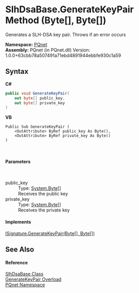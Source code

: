 # SlhDsaBase.GenerateKeyPair Method (Byte[], Byte[])
 

Generates a SLH-DSA key pair. Throws if an error occurs

**Namespace:**&nbsp;<a href="fc4f881f-e121-9cf0-ed49-65bf6b5a005d">PQnet</a><br />**Assembly:**&nbsp;PQnet (in PQnet.dll) Version: 1.0.0+63cbb78a507491a71ebd4891944ebbfe930c1a59

## Syntax

**C#**<br />
``` C#
public void GenerateKeyPair(
	out byte[] public_key,
	out byte[] private_key
)
```

**VB**<br />
``` VB
Public Sub GenerateKeyPair ( 
	<OutAttribute> ByRef public_key As Byte(),
	<OutAttribute> ByRef private_key As Byte()
)
```

<br />

#### Parameters
&nbsp;<dl><dt>public_key</dt><dd>Type: <a href="https://docs.microsoft.com/dotnet/api/system.byte" target="_blank" rel="noopener noreferrer">System.Byte</a>[]<br />Receives the public key</dd><dt>private_key</dt><dd>Type: <a href="https://docs.microsoft.com/dotnet/api/system.byte" target="_blank" rel="noopener noreferrer">System.Byte</a>[]<br />Receives the private key</dd></dl>

#### Implements
<a href="d770665f-b15e-2ded-70a6-d922e6d78858">ISignature.GenerateKeyPair(Byte[], Byte[])</a><br />

## See Also


#### Reference
<a href="d86dc076-6326-0697-9d41-f18e749ac510">SlhDsaBase Class</a><br /><a href="5fe6718b-c4d3-2c37-92ae-eac42268a1f1">GenerateKeyPair Overload</a><br /><a href="fc4f881f-e121-9cf0-ed49-65bf6b5a005d">PQnet Namespace</a><br />